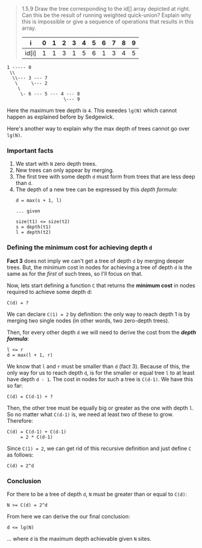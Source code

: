 > 1.5.9 Draw the tree corresponding to the id[] array depicted at
> right. Can this be the result of running weighted quick-union?
> Explain why this is impossible or give a sequence of operations
> that results in this array.
> 
> i     | 0 | 1 | 2 | 3 | 4 | 5 | 6 | 7 | 8 | 9 |
> ------|---|---|---|---|---|---|---|---|---|---|
> id[i] | 1 | 1 | 3 | 1 | 5 | 6 | 1 | 3 | 4 | 5 |

~~~
1 ----- 0
 \\
  \\--- 3 --- 7
   \     \--- 2
    \
     \- 6 --- 5 --- 4 --- 8 
                     \--- 9
~~~

Here the maximum tree depth is `4`. This exeedes `lg(N)` which cannot happen as explained before by Sedgewick.

Here's another way to explain why the max depth of trees cannot go over `lg(N)`.

### Important facts

1. We start with `N` zero depth trees.
2. New trees can only appear by merging.
3. The first tree with some depth `d` must form from trees that are less deep than `d`.
4. The depth of a new tree can be expressed by this _*depth formula*_:
   ~~~
   d = max(s + 1, l)

   ... given

   size(t1) <= size(t2)
   s = depth(t1)
   l = depth(t2)
   ~~~

### Defining the minimum cost for achieving depth `d`

**Fact 3** does not imply we can't get a tree of depth `d` by merging deeper trees.
But, the minimum cost in nodes for achieving a tree of depth `d` is the same as for the *first* of such trees, so I'll focus on that.
 
Now, lets start defining a function `C` that returns the **minimum cost** in nodes required to achieve some depth d:
  ~~~
  C(d) = ?
  ~~~

We can declare `C(1) = 2` by definition: the only way to reach depth 1 is by merging two single nodes (in other words, two zero-depth trees).

Then, for every other depth `d` we will need to derive the cost from the _**depth formula**_:

~~~
l <= r
d = max(l + 1, r)
~~~

We know that `l` and `r` must be smaller than `d` (fact 3).
Because of this, the only way for us to reach depth `d`, is for the smaller or equal tree `l` to at least have depth `d - 1`. The cost in nodes for such a tree is `C(d-1)`. We have this so far:

```
C(d) = C(d-1) + ?
```

Then, the other tree must be equally big or greater as the one with depth `l`.
So no matter what `C(d-1)` is, we need at least two of these to grow. Therefore:

```
C(d) = C(d-1) + C(d-1)
     = 2 * C(d-1)
```

Since `C(1) = 2`, we can get rid of this recursive definition and just define `C` as follows:

~~~
C(d) = 2^d
~~~

### Conclusion

For there to be a tree of depth `d`, `N` must be greater than or equal to `C(d)`:

~~~
N >= C(d) = 2^d
~~~

From here we can derive the our final conclusion:

~~~
d <= lg(N)
~~~

... where `d` is the maximum depth achievable given `N` sites.